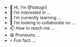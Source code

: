 - 👋 Hi, I’m @Vatogril
- 👀 I’m interested in ...
- 🌱 I’m currently learning ...
- 💞️ I’m looking to collaborate on ...
- 📫 How to reach me ...
- 😄 Pronouns: ...
- ⚡ Fun fact: ...

<!---
Vatogril/Vatogril is a ✨ special ✨ repository because its `README.md` (this file) appears on your GitHub profile.
You can click the Preview link to take a look at your changes.
--->
